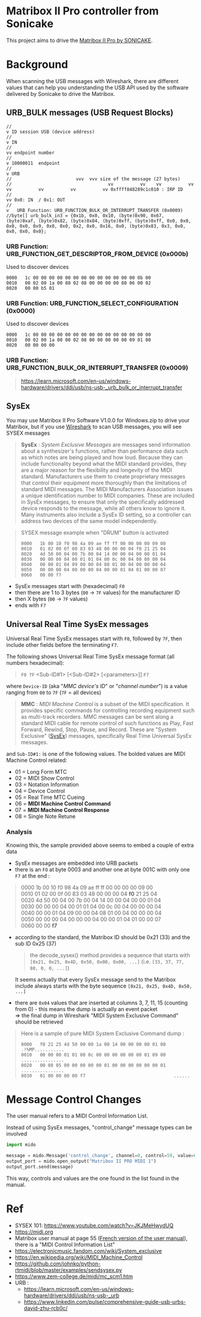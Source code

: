 Matribox II Pro controller from Sonicake 
===

This project aims to drive the [Matribox II Pro by SONICAKE](https://www.sonicake.com/pages/matribox-ii-pro-software-firmware-1).

# Background
When scanning the USB messages with Wireshark, there are different values that can help you understanding 
the USB API used by the software delivered by Sonicake to drive the Matribox. 


## URB_BULK messages (USB Request Blocks)
````
//                                                                                                                                                                    v ID session USB (device address)
//                                                                                                                                                                                  v IN
//                                                                                                                                                                                        vv endpoint number
//                                                                                                                                                                                v 10000011  endpoint
//                                                                                                                                                                                           v URB
//                        vvv  vvv size of the message (27 bytes)
//                                    vv          vv    vv          vv          vv          vv          vv          vv 0xffff848289c1c010 : IRP ID
//                                                                                                                                                     vv 0x0: IN  / 0x1: OUT
//                                                                                                                                           v   URB Function: URB_FUNCTION_BULK_OR_INTERRUPT_TRANSFER (0x0009)
//byte[] urb_bulk_in3 = {0x1b, 0x0, 0x10, (byte)0x90, 0x67, (byte)0xaf, (byte)0x82, (byte)0x84, (byte)0xff, (byte)0xff, 0x0, 0x0, 0x0, 0x0, 0x9, 0x0, 0x0, 0x2, 0x0, 0x16, 0x0, (byte)0x83, 0x3, 0x0, 0x0, 0x0, 0x0};
````
### URB Function: URB_FUNCTION_GET_DESCRIPTOR_FROM_DEVICE (0x000b)
Used to discover devices
````
0000   1c 00 00 00 00 00 00 00 00 00 00 00 00 00 0b 00
0010   00 02 00 1a 00 80 02 08 00 00 00 00 80 06 00 02
0020   00 00 b5 01
````

### URB Function: URB_FUNCTION_SELECT_CONFIGURATION (0x0000)
Used to discover devices
````
0000   1c 00 00 00 00 00 00 00 00 00 00 00 00 00 00 00
0010   00 02 00 1a 00 00 02 08 00 00 00 00 00 09 01 00
0020   00 00 00 00
````

### URB Function: URB_FUNCTION_BULK_OR_INTERRUPT_TRANSFER (0x0009)
> https://learn.microsoft.com/en-us/windows-hardware/drivers/ddi/usb/ns-usb-_urb_bulk_or_interrupt_transfer

## SysEx
You may use Matribox II Pro Software V1.0.0 for Windows.zip to drive
your Matribox, but if you use [Wireshark](https://www.wireshark.org/) to scan USB messages,
you will see SYSEX messages

> **SysEx** : *System Exclusive Messages* are messages send information about a synthesizer's functions, 
> rather than performance data such as which notes are being played and how loud.
> Because they can include functionality beyond what the MIDI standard provides, they are a major reason 
> for the flexibility and longevity of the MIDI standard. Manufacturers use them to create proprietary messages
> that control their equipment more thoroughly than the limitations of standard MIDI messages.
> The MIDI Manufacturers Association issues a unique identification number to MIDI companies.
> These are included in SysEx messages, to ensure that only the specifically addressed device responds to the message, 
> while all others know to ignore it. Many instruments also include a SysEx ID setting, so a controller 
> can address two devices of the same model independently.

> SYSEX message example when "DRUM" button is activated
> ````
> 0000   1b 00 10 f0 98 4a 09 ae ff ff 00 00 00 00 09 00
> 0010   01 02 00 0f 00 83 03 48 00 00 00 04 f0 21 25 04
> 0020   4d 50 00 04 00 7b 00 04 14 00 00 04 00 00 01 04
> 0030   00 00 00 04 00 01 01 04 00 0c 00 04 00 00 00 04
> 0040   00 00 01 04 09 00 00 04 08 01 00 04 00 00 00 04
> 0050   00 00 00 04 00 00 00 04 00 00 01 04 01 00 00 07
> 0060   00 00 f7
> ````

* SysEx messages start with (hexadecimal) `F0` 
* then there are 1 to 3 bytes (`00` -> `7F` values) for the manufacturer ID
* then X bytes (`00` -> `7F` values)
* ends with `F7`

## Universal Real Time SysEx messages
Universal Real Time SysEx messages start with `F0`, followed by `7F`, then include other fields before the terminating `F7`.

The following shows Universal Real Time SysEx message format (all numbers hexadecimal):

> `F0 7F` <Device-ID> <Sub-ID#1> [<Sub-ID#2> [\<parameters\>]] `F7`

where `Device-ID` (aka "*MMC device's ID*" or "*channel number*") is a value ranging from `00` to `7F` (`7F` = all devices)

> **MMC** : *MIDI Machine Control* is a subset of the MIDI specification.
> It provides specific commands for controlling recording equipment 
> such as multi-track recorders. 
> MMC messages can be sent along a standard MIDI cable for remote control 
> of such functions as Play, Fast Forward, Rewind, Stop, Pause, and Record. 
> These are "System Exclusive" ([SysEx](https://en.wikipedia.org/wiki/MIDI#System_Exclusive_messages)) messages, 
> specifically Real Time Universal SysEx messages. 


and `Sub-ID#1:` is one of the following values. The bolded values are MIDI Machine Control related:
* 01 = Long Form MTC
* 02 = MIDI Show Control
* 03 = Notation Information
* 04 = Device Control
* 05 = Real Time MTC Cueing
* 06 = **MIDI Machine Control Command**
* 07 = **MIDI Machine Control Response**
* 08 = Single Note Retune 

### Analysis
Knowing this, the sample provided above seems to embed a couple of extra data

* SysEx messages are embedded into URB packets
* there is an `FO` at byte 0003 and another one at byte  001C with only one `F7` at the end :
> 0000   1b 00 10 f0 98 4a 09 ae ff ff 00 00 00 00 09 00 <br>
> 0010   01 02 00 0f 00 83 03 48 00 00 00 04 **f0** 21 25 04 <br>
> 0020   4d 50 00 04 00 7b 00 04 14 00 00 04 00 00 01 04 <br>
> 0030   00 00 00 04 00 01 01 04 00 0c 00 04 00 00 00 04 <br>
> 0040   00 00 01 04 09 00 00 04 08 01 00 04 00 00 00 04 <br>
> 0050   00 00 00 04 00 00 00 04 00 00 01 04 01 00 00 07 <br>
> 0060   00 00 **f7** <br>
* according to the standard, the Matribox ID should be 0x21 (33) and the sub ID 0x25 (37)
   > the decode_sysex() method provides a sequence that starts with `[0x21, 0x25, 0x4D, 0x50, 0x00, 0x00, ...]` (i.e. `[33, 37, 77, 80, 0, 0, ...]`)
   
    It seems actually that every SysEx message send to the Matribox include always starts with the byte sequence `[0x21, 0x25, 0x4D, 0x50, ...]`
* there are `0x04` values that are inserted at columns 3, 7, 11, 15 (counting from 0) - this means the dump is actually an event packet  
 => the final dump in Wireshark "MIDI System Exclusive Command" should be retrieved

> Here is a sample of pure MIDI System Exclusive Command dump :
> ````
> 0000   f0 21 25 4d 50 00 00 1a 00 14 00 00 00 00 01 00   .!%MP...........
> 0010   00 00 00 01 01 00 0c 00 00 00 00 00 00 01 09 00   ................
> 0020   00 08 05 00 00 00 00 00 01 00 00 00 00 00 00 01   ................
> 0030   01 00 00 00 00 f7                                 ......
> ````

# Message Control Changes
The user manual refers to a MIDI Control Information List.

Instead of using SysEx messages, "control_change" message types can be involved
````python
import mido

message = mido.Message('control_change', channel=0, control=59, value=60)
output_port = mido.open_output("Matribox II PRO MIDI 1")
output_port.send(message)
````

This way, controls and values are the one found in the list found in the manual.

# Ref
* SYSEX 101: https://www.youtube.com/watch?v=JKJMeHwydUQ
* https://midi.org
* Matribox user manual at page 55 ([French version of the user manual](https://cdn.shopify.com/s/files/1/0100/1950/4185/files/QME-200_Manual-FR.pdf?v=1728524183)), there is a "MIDI Control Information List"
* https://electronicmusic.fandom.com/wiki/System_exclusive
* https://en.wikipedia.org/wiki/MIDI_Machine_Control
* https://github.com/johnko/python-rtmidi/blob/master/examples/sendsysex.py
* https://www.zem-college.de/midi/mc_scm1.htm
* URB : 
  * https://learn.microsoft.com/en-us/windows-hardware/drivers/ddi/usb/ns-usb-_urb
  * https://www.linkedin.com/pulse/comprehensive-guide-usb-urbs-david-zhu-rcb0c/